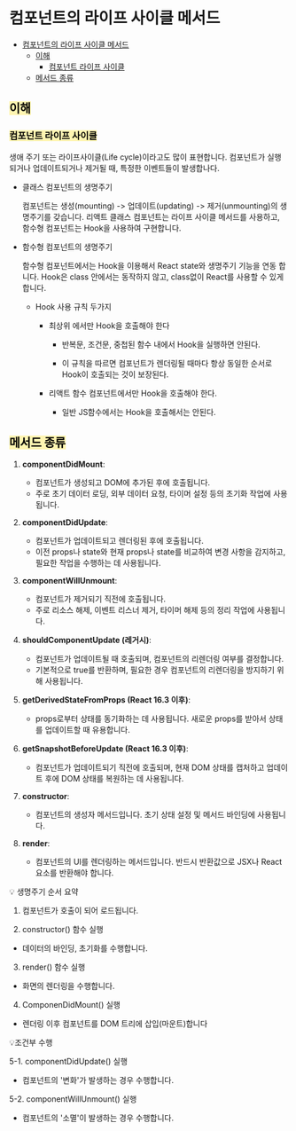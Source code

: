 # 컴포넌트의 라이프 사이클 메서드

- [컴포넌트의 라이프 사이클 메서드](#컴포넌트의-라이프-사이클-메서드)
  - [이해](#이해)
    - [컴포넌트 라이프 사이클](#컴포넌트-라이프-사이클)
  - [메서드 종류](#메서드-종류)

## <span style='background-color: #fff5b1; color: black' id='meta0'>이해</span>

### <span style='background-color: #fff5b1; color: black' id='meta0'>컴포넌트 라이프 사이클</span>

생애 주기 또는 라이프사이클(Life cycle)이라고도 많이 표현합니다. 컴포넌트가 실행되거나 업데이트되거나 제거될 때, 특정한 이벤트들이 발생합나다.

- 클래스 컴포넌트의 생명주기

  컴포넌트는 생성(mounting) -> 업데이트(updating) -> 제거(unmounting)의 생명주기를 갖습니다.
  리액트 클래스 컴포넌트는 라이프 사이클 메서드를 사용하고, 함수형 컴포넌트는 Hook을 사용하여 구현합니다.

- 함수형 컴포넌트의 생명주기

  함수형 컴포넌트에서는 Hook을 이용해서 React state와 생명주기 기능을 연동 합니다.
  Hook은 class 안에서는 동작하지 않고, class없이 React를 사용할 수 있게 합니다.

  - Hook 사용 규칙 두가지

    - 최상위 에서만 Hook을 호출해야 한다

      - 반복문, 조건문, 중첩된 함수 내에서 Hook을 실행하면 안된다.

      - 이 규칙을 따르면 컴포넌트가 렌더링될 때마다 항상 동일한 순서로 Hook이 호출되는 것이 보장된다.

    - 리액트 함수 컴포넌트에서만 Hook을 호출해야 한다.

      - 일반 JS함수에서는 Hook을 호출해서는 안된다.

## <span style='background-color: #fff5b1; color: black' id='meta0'>메서드 종류</span>

1. **componentDidMount**:

   - 컴포넌트가 생성되고 DOM에 추가된 후에 호출됩니다.
   - 주로 초기 데이터 로딩, 외부 데이터 요청, 타이머 설정 등의 초기화 작업에 사용됩니다.

2. **componentDidUpdate**:
   - 컴포넌트가 업데이트되고 렌더링된 후에 호출됩니다.
   - 이전 props나 state와 현재 props나 state를 비교하여 변경 사항을 감지하고, 필요한 작업을 수행하는 데 사용됩니다.
3. **componentWillUnmount**:
   - 컴포넌트가 제거되기 직전에 호출됩니다.
   - 주로 리소스 해제, 이벤트 리스너 제거, 타이머 해제 등의 정리 작업에 사용됩니다.
4. **shouldComponentUpdate (레거시)**:
   - 컴포넌트가 업데이트될 때 호출되며, 컴포넌트의 리렌더링 여부를 결정합니다.
   - 기본적으로 true를 반환하며, 필요한 경우 컴포넌트의 리렌더링을 방지하기 위해 사용됩니다.
5. **getDerivedStateFromProps (React 16.3 이후)**:
   - props로부터 상태를 동기화하는 데 사용됩니다. 새로운 props를 받아서 상태를 업데이트할 때 유용합니다.
6. **getSnapshotBeforeUpdate (React 16.3 이후)**:
   - 컴포넌트가 업데이트되기 직전에 호출되며, 현재 DOM 상태를 캡처하고 업데이트 후에 DOM 상태를 복원하는 데 사용됩니다.
7. **constructor**:
   - 컴포넌트의 생성자 메서드입니다. 초기 상태 설정 및 메서드 바인딩에 사용됩니다.
8. **render**:
   - 컴포넌트의 UI를 렌더링하는 메서드입니다. 반드시 반환값으로 JSX나 React 요소를 반환해야 합니다.

💡 생명주기 순서 요약

1. 컴포넌트가 호출이 되어 로드됩니다.

2. constructor() 함수 실행

- 데이터의 바인딩, 초기화를 수행합니다.

3. render() 함수 실행

- 화면의 렌더링을 수행합니다.

4. ComponenDidMount() 실행

- 렌더링 이후 컴포넌트를 DOM 트리에 삽입(마운트)합니다

💡조건부 수행

5-1. componentDidUpdate() 실행

- 컴포넌트의 '변화'가 발생하는 경우 수행합니다.

5-2. componentWillUnmount() 실행

- 컴포넌트의 '소멸'이 발생하는 경우 수행합니다.
